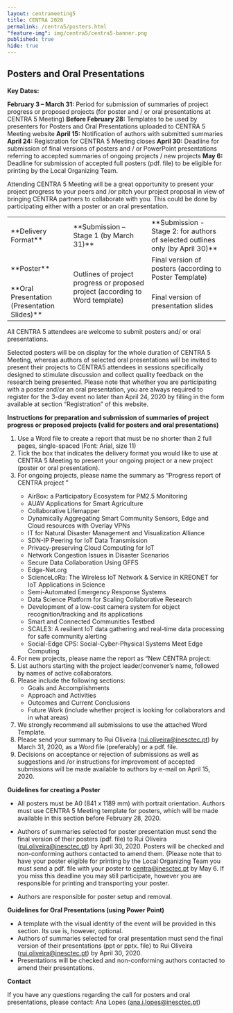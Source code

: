 ```yaml
---
layout: centrameeting5
title: CENTRA 2020
permalink: /centra5/posters.html
"feature-img": img/centra5/centra5-banner.png
published: true
hide: true
---
```

## Posters and Oral Presentations

**Key Dates:**

**February 3 – March 31:**  Period for submission of summaries of project progress or proposed projects (for poster and / or oral presentations at CENTRA 5 Meeting)
**Before February 28:** Templates to be used by presenters for Posters and Oral Presentations uploaded to CENTRA 5 Meeting website
**April 15:** Notification of authors with submitted summaries 
**April 24:**  Registration for CENTRA 5 Meeting closes
**April 30:**  Deadline for submission of final versions of posters and / or PowerPoint presentations referring to accepted summaries of ongoing projects / new projects
**May 6:** Deadline for submission of accepted full posters (pdf. file) to be eligible for printing by the Local Organizing Team. 

Attending CENTRA 5 Meeting will be a great opportunity to present your project progress to your peers and /or pitch your project proposal in view of bringing CENTRA partners to collaborate with you. This could be done by participating either with a poster or an oral presentation. 

<table>
<tr><td>**Delivery Format**</td><td>**Submission – Stage 1 (by March 31)**</td><td>**Submission - Stage 2: for authors of selected outlines only (by April 30)**</td></tr>
<tr><td>**Poster**</td><td rowspan="2">Outlines of project progress or proposed project
(according to Word template)</td><td>Final version of posters (according to Poster Template)</td></tr>
<tr><td>**Oral Presentation (Presentation Slides)**</td><td>Final version of presentation slides</td></tr>
</table>  

All CENTRA 5 attendees are welcome to submit posters and/ or oral presentations.

Selected posters will be on display for the whole duration of CENTRA 5 Meeting, whereas authors of selected oral presentations will be invited to present their projects to CENTRA5 attendees in sessions specifically designed to stimulate discussion and collect quality feedback on the research being presented.
Please note that whether you are participating with a poster and/or an oral presentation, you are always required to register for the 3-day event no later than April 24, 2020 by filling in the form available at section “Registration” of this website.

**Instructions for preparation and submission of summaries of project progress or proposed projects (valid for posters and oral presentations)** 

1. Use a Word file to create a report that must be no shorter than 2 full pages, single-spaced (Font: Arial, size 11)
2. Tick the box that indicates the delivery format you would like to use at CENTRA 5 Meeting to present your ongoing project or a new project (poster or oral presentation). 
3. For ongoing projects, please name the summary as “Progress report of CENTRA project <insert here the name of your project chosen from the list below>”
   - AirBox: a Participatory Ecosystem for PM2.5 Monitoring
   - AUAV Applications for Smart Agriculture
   - Collaborative Lifemapper
   - Dynamically Aggregating Smart Community Sensors, Edge and Cloud resources with Overlay VPNs
   - IT for Natural Disaster Management and Visualization Alliance
   - SDN-IP Peering for IoT Data Transmission
   - Privacy-preserving Cloud Computing for IoT
   - Network Congestion Issues in Disaster Scenarios
   - Secure Data Collaboration Using GFFS
   - Edge-Net.org
   - ScienceLoRa: The Wireless IoT Network & Service in KREONET for IoT Applications in Science
   - Semi-Automated Emergency Response Systems
   - Data Science Platform for Scaling Collaborative Research
   - Development of a low-cost camera system for object   recognition/tracking and its applications
   - Smart and Connected Communities Testbed
   - SCALE3: A resilient IoT data gathering and real-time data processing for safe community alerting
   - Social-Edge CPS: Social-Cyber-Physical Systems Meet Edge Computing
1. For new projects, please name the report as “New CENTRA project: <insert here the name of the new project>
5.	List authors starting with the project leader/convener’s name, followed by names of active collaborators.
2.	Please include the following sections: 
       -	Goals and Accomplishments
       -	Approach and Activities
       -	Outcomes and Current Conclusions
       -	Future Work (include whether project is looking for collaborators and in what areas)
   7. We strongly recommend all submissions to use the attached Word Template.
8. Please send your summary to Rui Oliveira (rui.oliveira@inesctec.pt) by March 31, 2020, as a Word file (preferably) or a pdf. file. 
9. Decisions on acceptance or rejection of submissions as well as suggestions and /or instructions for improvement of accepted submissions will be made available to authors by e-mail on April 15, 2020. 

**Guidelines for creating a Poster**

-	All posters must be A0 (841 x 1189 mm) with portrait orientation. Authors must use CENTRA 5 Meeting template for posters, which will be made available in this section before February 28, 2020.
-	Authors of summaries selected for poster presentation must send the final version of their posters (pdf. file) to Rui Oliveira (rui.oliveira@inesctec.pt) by April 30, 2020. Posters will be checked and non-conforming authors contacted to amend them.
      (Please note that to have your poster eligible for printing by the Local Organizing Team you must send a pdf. file with your poster to centra@inesctec.pt by May 6. If you miss this deadline you may still participate, however you are responsible for printing and transporting your poster.

-	Authors are responsible for poster setup and removal.

**Guidelines for Oral Presentations (using Power Point)**

-	A template with the visual identity of the event will be provided in this section. Its use is, however, optional. 
-	Authors of summaries selected for oral presentation must send the final version of their presentations (ppt or pptx. file) to Rui Oliveira (rui.oliveira@inesctec.pt) by April 30, 2020. 
-	Presentations will be checked and non-conforming authors contacted to amend their presentations. 

**Contact**

If you have any questions regarding the call for posters and oral presentations, please contact: Ana Lopes (ana.i.lopes@inesctec.pt)

